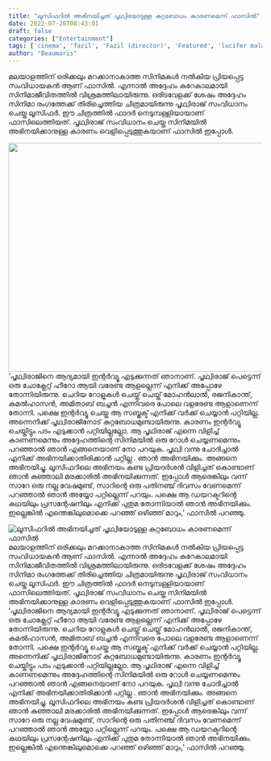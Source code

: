 ```yaml
---
title: "ലൂസിഫറിൽ അഭിനയിച്ചത് പൃഥ്വിയോടുള്ള കുറ്റബോധം കാരണമെന്ന് ഫാസിൽ"
date: 2022-07-26T08:43:01
draft: false
categories: ["Entertainment"]
tags: ['cinema', 'fazil', 'Fazil (director)', 'Featured', 'lucifer malayalam movie', 'mohanlal', 'Prithviraj Sukumaran']
author: "Beaumaris"
---
```


മലയാളത്തിന് ഒരിക്കലും മറക്കാനാകാത്ത സിനിമകൾ നൽകിയ പ്രിയപ്പെട്ട സംവിധായകൻ ആണ് ഫാസിൽ. എന്നാൽ അദ്ദേഹം കുറേകാലമായി സിനിമാജീവിതത്തിൽ വിശ്രമത്തിലായിരുന്നു. ഒരിടവേളക്ക് ശേഷം അദ്ദേഹം സിനിമാ രംഗത്തേക്ക് തിരിച്ചെത്തിയ ചിത്രമായിരുന്നു പൃഥ്വിരാജ് സംവിധാനം ചെയ്ത ലൂസിഫർ. ഈ ചിത്രത്തിൽ ഫാദർ നെടുമ്പള്ളിയായാണ് ഫാസിലെത്തിയത്. പൃഥ്വിരാജ് സംവിധാനം ചെയ്ത സിനിമയിൽ അഭിനയിക്കാനുള്ള കാരണം വെളിപ്പെടുത്തുകയാണ് ഫാസിൽ ഇപ്പോൾ.

<img class="size-full wp-image-344190 aligncenter" src="https://cdn.boolokam.com/articles/2022/07/FF-2.webp" alt="" width="750" height="453" />‘പൃഥ്വിരാജിനെ ആദ്യമായി ഇന്റർവ്യൂ എടുക്കുന്നത് ഞാനാണ്. പൃഥ്വിരാജ് പെട്ടെന്ന് ഒരു ചോക്ലേറ്റ് ഹീറോ ആയി വരേണ്ട ആളല്ലെന്ന് എനിക്ക് അപ്പോഴേ തോന്നിയിരുന്നു. ചെറിയ റോളുകൾ ചെയ്ത് ചെയ്ത് മോഹൻലാൽ, രജനികാന്ത്, കമൽഹാസൻ, അമിതാബ് ബച്ചൻ എന്നിവരെ പോലെ വളരേണ്ട ആളാണെന്ന് തോന്നി. പക്ഷെ ഇന്റർവ്യൂ ചെയ്ത ആ സബ്ജക്ട് എനിക്ക് വർക്ക് ചെയ്യാൻ പറ്റിയില്ല. അന്നെനിക്ക് പൃഥ്വിരാജിനോട് കുറ്റബോധമുണ്ടായിരുന്നു. കാരണം ഇന്റർവ്യൂ ചെയ്തിട്ടും പടം എടുക്കാൻ പറ്റിയില്ലല്ലോ. ആ പൃഥിരാജ് എന്നെ വിളിച്ച് കാണണമെന്നും അദ്ദേഹത്തിന്റെ സിനിമയിൽ ഒരു റോൾ ചെയ്യണമെന്നും പറഞ്ഞാൽ ഞാൻ എങ്ങനെയാണ് നോ പറയുക. പൃഥ്വി വന്നു ചോദിച്ചാൽ എനിക്ക് അഭിനയിക്കാതിരിക്കാൻ പറ്റില്ല . ഞാൻ അഭിനയിക്കും. അങ്ങനെ അഭിനയിച്ചു. ലൂസിഫറിലെ അഭിനയം കണ്ട പ്രിയദർശൻ വിളിച്ചത് കൊണ്ടാണ് ഞാൻ കുഞ്ഞാലി മരക്കാരിൽ അഭിനയിക്കുന്നത്. ഇപ്പോൾ ആരെങ്കിലും വന്ന് സാറേ ഒരു നല്ല വേഷമുണ്ട്, സാറിന്റെ ഒരു പതിനഞ്ച് ദിവസം വേണമെന്ന് പറഞ്ഞാൽ ഞാൻ അയ്യോ പറ്റില്ലെന്ന് പറയും. പക്ഷെ ആ ഡയറക്ടറിന്റെ കഥയിലും പ്രസന്റേഷനിലും എനിക്ക് പുതുമ തോന്നിയാൽ ഞാൻ അഭിനയിക്കും. ഇല്ലെങ്കിൽ എന്തെങ്കിലുമൊക്കെ പറഞ്ഞ് ഒഴിഞ്ഞ് മാറും,’ ഫാസിൽ പറഞ്ഞു.


![ലൂസിഫറിൽ അഭിനയിച്ചത് പൃഥ്വിയോടുള്ള കുറ്റബോധം കാരണമെന്ന് ഫാസിൽ](https://cdn.boolokam.com/articles/2022/07/FF-2.webp)മലയാളത്തിന് ഒരിക്കലും മറക്കാനാകാത്ത സിനിമകൾ നൽകിയ പ്രിയപ്പെട്ട സംവിധായകൻ ആണ് ഫാസിൽ. എന്നാൽ അദ്ദേഹം കുറേകാലമായി സിനിമാജീവിതത്തിൽ വിശ്രമത്തിലായിരുന്നു. ഒരിടവേളക്ക് ശേഷം അദ്ദേഹം സിനിമാ രംഗത്തേക്ക് തിരിച്ചെത്തിയ ചിത്രമായിരുന്നു പൃഥ്വിരാജ് സംവിധാനം ചെയ്ത ലൂസിഫർ. ഈ ചിത്രത്തിൽ ഫാദർ നെടുമ്പള്ളിയായാണ് ഫാസിലെത്തിയത്. പൃഥ്വിരാജ് സംവിധാനം ചെയ്ത സിനിമയിൽ അഭിനയിക്കാനുള്ള കാരണം വെളിപ്പെടുത്തുകയാണ് ഫാസിൽ ഇപ്പോൾ. ‘പൃഥ്വിരാജിനെ ആദ്യമായി ഇന്റർവ്യൂ എടുക്കുന്നത് ഞാനാണ്. പൃഥ്വിരാജ് പെട്ടെന്ന് ഒരു ചോക്ലേറ്റ് ഹീറോ ആയി വരേണ്ട ആളല്ലെന്ന് എനിക്ക് അപ്പോഴേ തോന്നിയിരുന്നു. ചെറിയ റോളുകൾ ചെയ്ത് ചെയ്ത് മോഹൻലാൽ, രജനികാന്ത്, കമൽഹാസൻ, അമിതാബ് ബച്ചൻ എന്നിവരെ പോലെ വളരേണ്ട ആളാണെന്ന് തോന്നി. പക്ഷെ ഇന്റർവ്യൂ ചെയ്ത ആ സബ്ജക്ട് എനിക്ക് വർക്ക് ചെയ്യാൻ പറ്റിയില്ല. അന്നെനിക്ക് പൃഥ്വിരാജിനോട് കുറ്റബോധമുണ്ടായിരുന്നു. കാരണം ഇന്റർവ്യൂ ചെയ്തിട്ടും പടം എടുക്കാൻ പറ്റിയില്ലല്ലോ. ആ പൃഥിരാജ് എന്നെ വിളിച്ച് കാണണമെന്നും അദ്ദേഹത്തിന്റെ സിനിമയിൽ ഒരു റോൾ ചെയ്യണമെന്നും പറഞ്ഞാൽ ഞാൻ എങ്ങനെയാണ് നോ പറയുക. പൃഥ്വി വന്നു ചോദിച്ചാൽ എനിക്ക് അഭിനയിക്കാതിരിക്കാൻ പറ്റില്ല . ഞാൻ അഭിനയിക്കും. അങ്ങനെ അഭിനയിച്ചു. ലൂസിഫറിലെ അഭിനയം കണ്ട പ്രിയദർശൻ വിളിച്ചത് കൊണ്ടാണ് ഞാൻ കുഞ്ഞാലി മരക്കാരിൽ അഭിനയിക്കുന്നത്. ഇപ്പോൾ ആരെങ്കിലും വന്ന് സാറേ ഒരു നല്ല വേഷമുണ്ട്, സാറിന്റെ ഒരു പതിനഞ്ച് ദിവസം വേണമെന്ന് പറഞ്ഞാൽ ഞാൻ അയ്യോ പറ്റില്ലെന്ന് പറയും. പക്ഷെ ആ ഡയറക്ടറിന്റെ കഥയിലും പ്രസന്റേഷനിലും എനിക്ക് പുതുമ തോന്നിയാൽ ഞാൻ അഭിനയിക്കും. ഇല്ലെങ്കിൽ എന്തെങ്കിലുമൊക്കെ പറഞ്ഞ് ഒഴിഞ്ഞ് മാറും,’ ഫാസിൽ പറഞ്ഞു.
